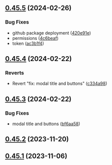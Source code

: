 ## [0.45.5](https://github.com/idbi/components/compare/v0.45.4...v0.45.5) (2024-02-26)


### Bug Fixes

* github package deployment ([420e91e](https://github.com/idbi/components/commit/420e91e28a85e5d33cc6c3a66cb2e9ea6fc9a075))
* permissions ([4c6beaf](https://github.com/idbi/components/commit/4c6beaf909af99e79a0e3fe9600d7010148cdd80))
* token ([ac3b1f4](https://github.com/idbi/components/commit/ac3b1f4efdaa4c61ee48b3dfe5411833185bd634))



## [0.45.4](https://github.com/idbi/components/compare/v0.45.3...v0.45.4) (2024-02-22)


### Reverts

* Revert "fix: modal title and buttons" ([c334a98](https://github.com/idbi/components/commit/c334a98f5148af8b3becb9a85badfc244663767a))



## [0.45.3](https://github.com/idbi/components/compare/v0.45.2...v0.45.3) (2024-02-22)


### Bug Fixes

* modal title and buttons ([bf6aa58](https://github.com/idbi/components/commit/bf6aa5827c3ab1f1816d9faa8e5597e75d89542a))



## [0.45.2](https://github.com/idbi/components/compare/v0.45.1...v0.45.2) (2023-11-20)



## [0.45.1](https://github.com/idbi/components/compare/v0.45.0...v0.45.1) (2023-11-06)



